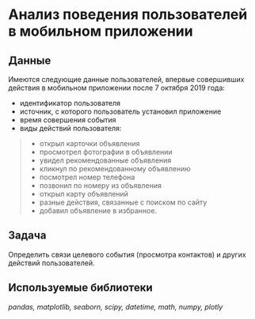 # Анализ поведения пользователей в мобильном приложении 

## Данные

Имеются следующие данные пользователей, впервые совершивших действия в мобильном приложении после 7 октября 2019 года:

- идентификатор пользователя
- источник, с которого пользователь установил приложение
- время совершения события
- виды действий пользователя:
> * открыл карточки объявления
> * просмотрел фотографии в объявлении
> * увидел рекомендованные объявления
> * кликнул по рекомендованному объявлению
> * посмотрел номер телефона
> * позвонил по номеру из объявления
> * открыл карту объявлений
> * разные действия, связанные с поиском по сайту
> * добавил объявление в избранное.

## Задача
Определить связи целевого события (просмотра контактов) и других действий пользователей.

## Используемые библиотеки

*pandas, matplotlib, seaborn, scipy, datetime, math, numpy, plotly*
